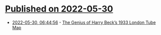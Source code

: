# [Published on 2022-05-30](index.md)

* [2022-05-30, 06:44:56](https://news.ycombinator.com/item?id=31556095) - [The Genius of Harry Beck’s 1933 London Tube Map](https://www.openculture.com/2018/04/the-genius-of-harry-becks-1933-london-tube-map.html)

